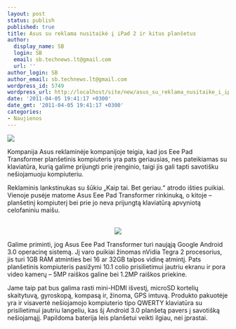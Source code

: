 ```yaml
---
layout: post
status: publish
published: true
title: Asus su reklama nusitaikė į iPad 2 ir kitus planšetus
author:
  display_name: SB
  login: SB
  email: sb.technews.lt@gmail.com
  url: ''
author_login: SB
author_email: sb.technews.lt@gmail.com
wordpress_id: 5749
wordpress_url: http://localhost/site/new/asus_su_reklama_nusitaike_i_ipad_2_ir_kitus_plansetus/
date: '2011-04-05 19:41:17 +0300'
date_gmt: '2011-04-05 19:41:17 +0300'
categories:
- Naujienos
---
```

<div class="imgright"><img src="http://technews.lt/upload/eee-transformer-il.jpg"  /></div>
<p>Kompanija Asus reklaminėje kompanijoje teigia, kad jos Eee Pad Transformer planšetinis kompiuteris yra pats geriausias, nes pateikiamas su klaviatūra, kurią galime prijungti prie įrenginio, taigi jis gali tapti savotišku nešiojamuoju kompiuteriu.</p>
<p>Reklaminis lankstinukas su šūkiu „Kaip tai. Bet geriau.“ atrodo išties puikiai. Vienoje pusėje matome Asus Eee Pad Transformer rinkinuką, o kitoje – planšetinį kompiuterį bei prie jo neva prijungtą klaviatūrą apvyniotą celofaniniu maišu.</p>
<p><center><br /><img src="http://technews.lt/upload/11x0404asuseepd.jpg" /><br /></center></p>
<p>Galime priminti, jog Asus Eee Pad Transformer turi naująją Google Android 3.0 operacinę sistemą. Jį varo puikiai žinomas nVidia Tegra 2 procesorius, jis turi 1GB RAM atminties bei 16 ar 32GB talpos vidinę atmintį. Pats planšetinis kompiuteris pasižymi 10.1 colio prisilietimui jautriu ekranu ir pora video kamerų – 5MP raiškos galine bei 1.2MP raiškos priekine.</p>
<p>Jame taip pat bus galima rasti mini-HDMI išvestį, microSD kortelių skaitytuvą, gyroskopą, kompasą ir, žinoma, GPS imtuvą. Produkto pakuotėje yra ir visavertė nešiojamojo kompiuterio tipo QWERTY klaviatūra su prisilietimui jautriu langeliu, kas šį Android 3.0 planšetą pavers į savotišką nešiojamąjį. Papildoma baterija leis planšetui veikti ilgiau, nei įprastai.<br /></p>
